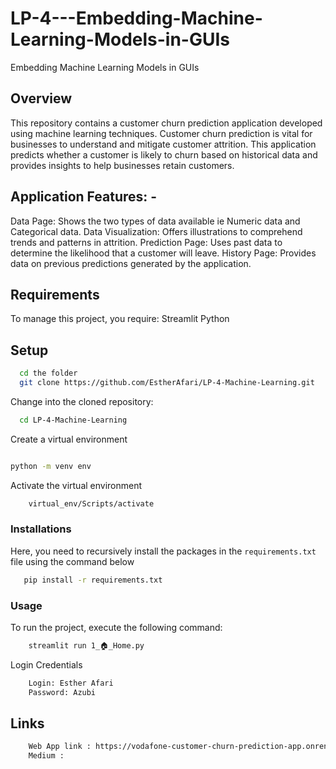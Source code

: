 # LP-4---Embedding-Machine-Learning-Models-in-GUIs
Embedding Machine Learning Models in GUIs
## Overview
This repository contains a customer churn prediction application developed using machine learning techniques. Customer churn prediction is vital for businesses to understand and mitigate customer attrition. This application predicts whether a customer is likely to churn based on historical data and provides insights to help businesses retain customers.

## Application Features: - 
Data Page: Shows the two types of data available ie Numeric data and Categorical data.
Data Visualization: Offers illustrations to comprehend trends and patterns in attrition.
Prediction Page: Uses past data to determine the likelihood that a customer will leave.
History Page: Provides data on previous predictions generated by the application.

## Requirements
To manage this project, you require:
Streamlit
Python

## Setup

```sh
  cd the folder
  git clone https://github.com/EstherAfari/LP-4-Machine-Learning.git
```

Change into the cloned repository:
```sh
  cd LP-4-Machine-Learning
```
Create a virtual environment

```sh

python -m venv env

```

Activate the virtual environment

```sh
    virtual_env/Scripts/activate
```


### Installations

Here, you need to recursively install the packages in the `requirements.txt` file using the command below 

```sh
   pip install -r requirements.txt
```

### Usage

To run the project, execute the following command:


```sh
    streamlit run 1_🏠_Home.py

```

Login Credentials

```sh
    Login: Esther Afari
    Password: Azubi
```

## Links
```sh
    Web App link : https://vodafone-customer-churn-prediction-app.onrender.com
    Medium :
```





